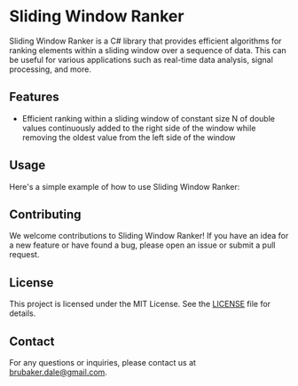 # Sliding Window Ranker

Sliding Window Ranker is a C# library that provides efficient algorithms for ranking elements within a sliding window over a sequence of data. This can be useful for various applications such as real-time data analysis, signal processing, and more.

## Features

- Efficient ranking within a sliding window of constant size N of double values continuously added to the right side of the window while removing the oldest value from the left side of the window


## Usage

Here's a simple example of how to use Sliding Window Ranker:





## Contributing

We welcome contributions to Sliding Window Ranker! If you have an idea for a new feature or have found a bug, please open an issue or submit a pull request.

## License

This project is licensed under the MIT License. See the [LICENSE](LICENSE) file for details.

## Contact

For any questions or inquiries, please contact us at [brubaker.dale@gmail.com](mailto:brubaker.dale@gmail.com).
